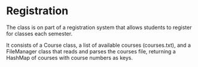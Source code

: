 # Registration

The class is on part of a registration system that allows students to register for classes each semester. 

It consists of a Course class, a list of available courses (courses.txt), and a FileManager class that reads and parses the courses file,
returning a HashMap of courses with course numbers as keys.

